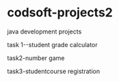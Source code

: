 # codsoft-projects2
java development projects


task 1--student grade calculator



task2-number game

task3-studentcourse registration
